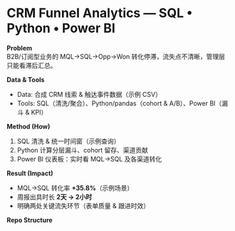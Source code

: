 # CRM Funnel Analytics — SQL • Python • Power BI

**Problem**  
B2B/订阅型业务的 MQL→SQL→Opp→Won 转化停滞，流失点不清晰，管理层只能看滞后汇总。

**Data & Tools**  
- Data: 合成 CRM 线索 & 触达事件数据（示例 CSV）  
- Tools: SQL（清洗/聚合）、Python/pandas（cohort & A/B）、Power BI（漏斗 & KPI）

**Method (How)**  
1. SQL 清洗 & 统一时间窗（示例查询）  
2. Python 计算分层漏斗、cohort 留存、渠道贡献  
3. Power BI 仪表板：实时看 MQL→SQL 及各渠道转化

**Result (Impact)**  
- MQL→SQL 转化率 **+35.8%**（示例场景）  
- 周报出具时长 **2天 → 2小时**  
- 明确两处关键流失环节（表单质量 & 跟进时效）

**Repo Structure**  
